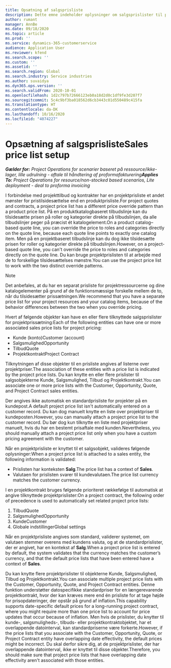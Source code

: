 ```yaml
---
title: Opsætning af salgsprisliste
description: Dette emne indeholder oplysninger om salgsprislister til prisfastsættelse af projekter.
author: rumant
manager: AnnBe
ms.date: 09/18/2020
ms.topic: article
ms.prod: ''
ms.service: dynamics-365-customerservice
audience: Application User
ms.reviewer: kfend
ms.search.scope: ''
ms.custom: ''
ms.assetid: ''
ms.search.region: Global
ms.search.industry: Service industries
ms.author: suvaidya
ms.dyn365.ops.version: ''
ms.search.validFrom: 2020-10-01
ms.openlocfilehash: 1d2c797b72666123eb0a18d2d0c1df9fe3d207f7
ms.sourcegitcommit: 5c4c9bf3ba018562d6cb3443c01d550489c415fa
ms.translationtype: HT
ms.contentlocale: da-DK
ms.lasthandoff: 10/16/2020
ms.locfileid: "4074227"
---
```

# <a name="sales-price-list-setup"></a><span data-ttu-id="ba0e6-103">Opsætning af salgsprisliste</span><span class="sxs-lookup"><span data-stu-id="ba0e6-103">Sales price list setup</span></span>

<span data-ttu-id="ba0e6-104">_**Gælder for:** Project Operations for scenarier baseret på ressource/ikke-lager, lille udrulning - aftale til håndtering af proformafakturering_</span><span class="sxs-lookup"><span data-stu-id="ba0e6-104">_**Applies To:** Project Operations for resource/non-stocked based scenarios, Lite deployment - deal to proforma invoicing_</span></span>

<span data-ttu-id="ba0e6-105">I forbindelse med projekttilbud og kontrakter har en projektprisliste et andet mønster for pristilsidesættelse end en produktprisliste.</span><span class="sxs-lookup"><span data-stu-id="ba0e6-105">For project quotes and contracts, a project price list has a different price override pattern than a product price list.</span></span> <span data-ttu-id="ba0e6-106">På en produktkatalogbaseret tilbudslinje kan du tilsidesætte prisen på roller og kategorier direkte på tilbudslinjen, da alle tilbudslinjer peger på præcist ét katalogelement.</span><span class="sxs-lookup"><span data-stu-id="ba0e6-106">On a product catalog–based quote line, you can override the price to roles and categories directly on the quote line, because each quote line points to exactly one catalog item.</span></span> <span data-ttu-id="ba0e6-107">Men på en projektbaseret tilbudslinje kan du dog ikke tilsidesætte prisen for roller og kategorier direkte på tilbudslinjen.</span><span class="sxs-lookup"><span data-stu-id="ba0e6-107">However, on a project-based quote line, you can't override the price to roles and categories directly on the quote line.</span></span> <span data-ttu-id="ba0e6-108">Du kan bruge projektprislisten til at arbejde med de to forskellige tilsidesættelses mønstre.</span><span class="sxs-lookup"><span data-stu-id="ba0e6-108">You can use the project price list to work with the two distinct override patterns.</span></span>

> [!NOTE]
> <span data-ttu-id="ba0e6-109">Det anbefales, at du har en separat prisliste for projektressourcerne og dine katalogelementer på grund af de funktionsmæssige forskelle mellem de to, når du tilsidesætter prissætningen.</span><span class="sxs-lookup"><span data-stu-id="ba0e6-109">We recommend that you have a separate price list for your project resources and your catalog items, because of the behavior differences between the two when you override pricing.</span></span>

<span data-ttu-id="ba0e6-110">Hvert af følgende objekter kan have en eller flere tilknyttede salgsprislister for projektprissætning:</span><span class="sxs-lookup"><span data-stu-id="ba0e6-110">Each of the following entities can have one or more associated sales price lists for project pricing:</span></span>

- <span data-ttu-id="ba0e6-111">Kunde (konto)</span><span class="sxs-lookup"><span data-stu-id="ba0e6-111">Customer (account)</span></span> 
- <span data-ttu-id="ba0e6-112">Salgsmulighed</span><span class="sxs-lookup"><span data-stu-id="ba0e6-112">Opportunity</span></span> 
- <span data-ttu-id="ba0e6-113">Tilbud</span><span class="sxs-lookup"><span data-stu-id="ba0e6-113">Quote</span></span> 
- <span data-ttu-id="ba0e6-114">Projektkontrakt</span><span class="sxs-lookup"><span data-stu-id="ba0e6-114">Project Contract</span></span>

<span data-ttu-id="ba0e6-115">Tilknytningen af disse objekter til en prisliste angives af listerne over projektpriser.</span><span class="sxs-lookup"><span data-stu-id="ba0e6-115">The association of these entities with a price list is indicated by the project price lists.</span></span> <span data-ttu-id="ba0e6-116">Du kan knytte en eller flere prislister til salgsobjekterne Kunde, Salgsmulighed, Tilbud og Projektkontrakt.</span><span class="sxs-lookup"><span data-stu-id="ba0e6-116">You can associate one or more price lists with the Customer, Opportunity, Quote, and Project Contract sales entities.</span></span>

<span data-ttu-id="ba0e6-117">Der angives ikke automatisk en standardprisliste for projekter på en kundepost.</span><span class="sxs-lookup"><span data-stu-id="ba0e6-117">A default project price list isn't automatically entered on a customer record.</span></span> <span data-ttu-id="ba0e6-118">Du kan dog manuelt knytte en liste over projektpriser til kundeposten.</span><span class="sxs-lookup"><span data-stu-id="ba0e6-118">However, you can manually attach a project price list to the customer record.</span></span> <span data-ttu-id="ba0e6-119">Du bør dog kun tilknytte en liste med projektpriser manuelt, hvis du har en bestemt prisaftale med kunden.</span><span class="sxs-lookup"><span data-stu-id="ba0e6-119">Nevertheless, you should manually attach a project price list only when you have a custom pricing agreement with the customer.</span></span> 

<span data-ttu-id="ba0e6-120">Når en projektprisliste er knyttet til et salgsobjekt, valideres følgende oplysninger:</span><span class="sxs-lookup"><span data-stu-id="ba0e6-120">When a project price list is attached to a sales entity, the following information is validated:</span></span>

- <span data-ttu-id="ba0e6-121">Prislisten har konteksten **Salg**.</span><span class="sxs-lookup"><span data-stu-id="ba0e6-121">The price list has a context of **Sales**.</span></span> 
- <span data-ttu-id="ba0e6-122">Valutaen for prislisten svarer til kundevalutaen.</span><span class="sxs-lookup"><span data-stu-id="ba0e6-122">The price list currency matches the customer currency.</span></span> 

<span data-ttu-id="ba0e6-123">I en projektkontrakt bruges følgende prioriteret rækkefølge til automatisk at angive tilknyttede projektprislister:</span><span class="sxs-lookup"><span data-stu-id="ba0e6-123">On a project contract, the following order of precedence is used to automatically set related project price lists:</span></span>

1. <span data-ttu-id="ba0e6-124">Tilbud</span><span class="sxs-lookup"><span data-stu-id="ba0e6-124">Quote</span></span>
2. <span data-ttu-id="ba0e6-125">Salgsmulighed</span><span class="sxs-lookup"><span data-stu-id="ba0e6-125">Opportunity</span></span>
3. <span data-ttu-id="ba0e6-126">Kunde</span><span class="sxs-lookup"><span data-stu-id="ba0e6-126">Customer</span></span> 
4. <span data-ttu-id="ba0e6-127">Globale indstillinger</span><span class="sxs-lookup"><span data-stu-id="ba0e6-127">Global settings</span></span> 

<span data-ttu-id="ba0e6-128">Når en projektprisliste angives som standard, validerer systemet, om valutaen stemmer overens med kundens valuta, og at de standardprislister, der er angivet, har en kontekst af **Salg**.</span><span class="sxs-lookup"><span data-stu-id="ba0e6-128">When a project price list is entered by default, the system validates that the currency matches the customer’s currency, and that the default price lists that have been entered have a context of **Sales**.</span></span>

<span data-ttu-id="ba0e6-129">Du kan knytte flere projektprislister til objekterne Kunde, Salgsmulighed, Tilbud og Projektkontrakt.</span><span class="sxs-lookup"><span data-stu-id="ba0e6-129">You can associate multiple project price lists with the Customer, Opportunity, Quote, and Project Contract entities.</span></span> <span data-ttu-id="ba0e6-130">Denne funktion understøtter datospecifikke standardpriser for en længerevarende projektkontrakt, hvor der kan kræves mere end én prisliste for at tage højde for prisopdateringer, der opstår på grund af inflation.</span><span class="sxs-lookup"><span data-stu-id="ba0e6-130">This capability supports date-specific default prices for a long-running project contract, where you might require more than one price list to account for price updates that occur because of inflation.</span></span> <span data-ttu-id="ba0e6-131">Men hvis de prislister, du knytter til kunde-, salgsmuligheds-, tilbuds- eller projektkontraktobjektet, har et overlappende datointerval, kan standardpriserne være forkerte.</span><span class="sxs-lookup"><span data-stu-id="ba0e6-131">However, if the price lists that you associate with the Customer, Opportunity, Quote, or Project Contract entity have overlapping date effectivity, the default prices might be incorrect.</span></span> <span data-ttu-id="ba0e6-132">Du skal derfor sikre dig, at de projektprislister, der har overlappende datointerval, ikke er knyttet til disse objekter.</span><span class="sxs-lookup"><span data-stu-id="ba0e6-132">Therefore, you should make sure that project price lists that have overlapping date effectivity aren't associated with those entities.</span></span>

